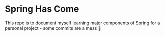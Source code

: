# Spring Has Come
This repo is to document myself learning major components of Spring for a personal project - some commits are a mess 😬

